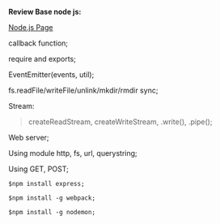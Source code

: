 **Review Base node js:**

[Node.js Page](https://nodejs.org/en/)

callback function;

require and exports;

EventEmitter(events, util);

fs.readFile/writeFile/unlink/mkdir/rmdir sync;

Stream:

> createReadStream,
> createWriteStream,
> .write(),
> .pipe();

Web server;

Using module http, fs, url, querystring;

Using GET, POST;

```
$npm install express;

$npm install -g webpack;

$npm install -g nodemon;
```
